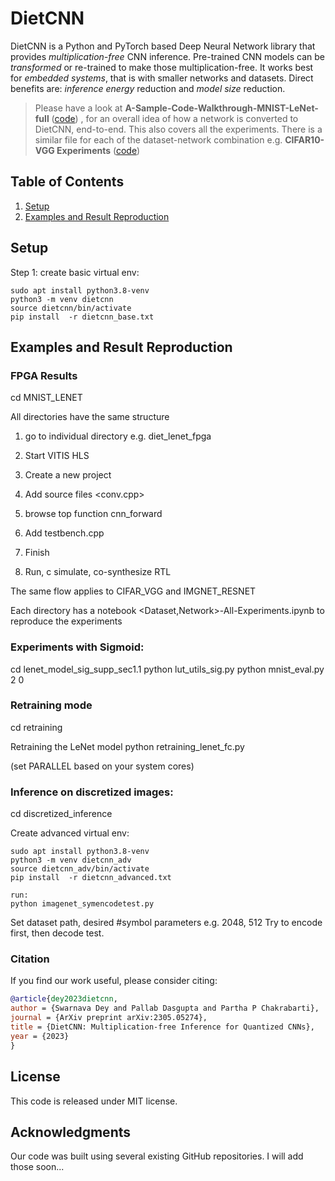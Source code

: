 # DietCNN

DietCNN is a Python and PyTorch based Deep Neural Network library that provides *multiplication-free* CNN inference. Pre-trained CNN models can be *transformed* or re-trained to make those multiplication-free. It works best for *embedded systems*, that is with smaller networks and datasets. Direct benefits are: *inference energy* reduction and *model size* reduction. 


> Please have a look at  **A-Sample-Code-Walkthrough-MNIST-LeNet-full**  ([code](https://github.com/swadeykgp/DietCNN/blob/main/MNIST_LENET/MNIST-LeNet-All-Experiments.ipynb)) , for an overall idea of how a network is converted to DietCNN, end-to-end. This also covers all the experiments. There is a similar file for each of the dataset-network combination e.g. **CIFAR10-VGG Experiments**  ([code](https://github.com/swadeykgp/DietCNN/blob/main/CIFAR_VGG/CIFAR10-VGG-All-Experiments.ipynb))

## Table of Contents

1. [Setup](#Requirements-and-Installation)
2. [Examples and Result Reproduction](#Examples-and-Result-Reproduction)

## Setup

Step 1: create basic virtual env:

```
sudo apt install python3.8-venv
python3 -m venv dietcnn
source dietcnn/bin/activate
pip install  -r dietcnn_base.txt

```
## Examples and Result Reproduction

### FPGA Results

cd MNIST_LENET

All directories have the same structure

1. go to individual directory e.g. diet_lenet_fpga
2. Start VITIS HLS
3. Create a new project
4. Add source files <conv.cpp>
5. browse top function cnn_forward
6. Add testbench.cpp
7. Finish

8. Run, c simulate, co-synthesize RTL

The same flow applies to CIFAR_VGG and IMGNET_RESNET

Each directory has a notebook <Dataset,Network>-All-Experiments.ipynb to reproduce the experiments


### Experiments with Sigmoid:

cd lenet_model_sig_supp_sec1.1
python lut_utils_sig.py
python  mnist_eval.py 2 0


### Retraining mode

cd retraining

Retraining the LeNet model
python retraining_lenet_fc.py

(set PARALLEL based on your system cores)


### Inference on discretized images:

cd discretized_inference

Create advanced virtual env:
```
sudo apt install python3.8-venv
python3 -m venv dietcnn_adv
source dietcnn_adv/bin/activate
pip install  -r dietcnn_advanced.txt

run:
python imagenet_symencodetest.py
```

Set dataset path, desired #symbol parameters e.g. 2048, 512
Try to encode first, then decode test.

### Citation

If you find our work useful, please consider citing:

```bibtex
@article{dey2023dietcnn,
author = {Swarnava Dey and Pallab Dasgupta and Partha P Chakrabarti},
journal = {ArXiv preprint arXiv:2305.05274},
title = {DietCNN: Multiplication-free Inference for Quantized CNNs},
year = {2023}
}
```

## License

This code is released under MIT license.

## Acknowledgments

Our code was built using several existing GitHub repositories. I will add those soon...


